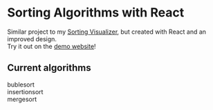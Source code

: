 # Sorting Algorithms with React
Similar project to my [Sorting Visualizer](https://github.com/nilslambertz/SortVisualization), but created with React and an improved design.  
Try it out on the [demo website](https://nilslambertz.github.io/ArraySortReact)!

## Current algorithms
bublesort  
insertionsort  
mergesort  
